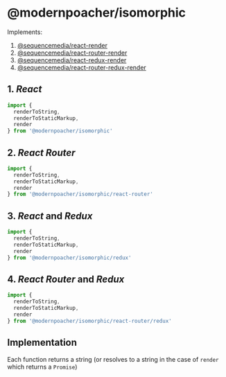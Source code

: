 # @modernpoacher/isomorphic

Implements:

1. [@sequencemedia/react-render](https://github.com/sequencemedia/react-render)
2. [@sequencemedia/react-router-render](https://github.com/sequencemedia/react-router-render)
3. [@sequencemedia/react-redux-render](https://github.com/sequencemedia/react-redux-render)
4. [@sequencemedia/react-router-redux-render](https://github.com/sequencemedia/react-router-redux-render)

## 1. _React_

```javascript
import {
  renderToString,
  renderToStaticMarkup,
  render
} from '@modernpoacher/isomorphic'
```

## 2. _React Router_

```javascript
import {
  renderToString,
  renderToStaticMarkup,
  render
} from '@modernpoacher/isomorphic/react-router'
```

## 3. _React_ and _Redux_

```javascript
import {
  renderToString,
  renderToStaticMarkup,
  render
} from '@modernpoacher/isomorphic/redux'
```

## 4. _React Router_ and _Redux_

```javascript
import {
  renderToString,
  renderToStaticMarkup,
  render
} from '@modernpoacher/isomorphic/react-router/redux'
```

## Implementation

Each function returns a string (or resolves to a string in the case of `render` which returns a `Promise`)
